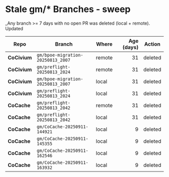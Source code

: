 # Stale gm/* Branches - sweep

_Any branch >= 7 days with no open PR was deleted (local + remote). Updated 

| Repo | Branch | Where | Age (days) | Action |
|---|---|---|---:|---|
| **CoCivium** | `gm/bpoe-migration-20250813_2007` | remote | 31 | deleted |
| **CoCivium** | `gm/preflight-20250813_2024` | remote | 31 | deleted |
| **CoCivium** | `gm/bpoe-migration-20250813_2007` | local | 31 | deleted |
| **CoCivium** | `gm/preflight-20250813_2024` | local | 31 | deleted |
| **CoCache** | `gm/preflight-20250813_2042` | remote | 31 | deleted |
| **CoCache** | `gm/preflight-20250813_2042` | local | 31 | deleted |
| **CoCache** | `gm/CoCache-20250911-144921` | local | 9 | deleted |
| **CoCache** | `gm/CoCache-20250911-145355` | local | 9 | deleted |
| **CoCache** | `gm/CoCache-20250911-162546` | local | 9 | deleted |
| **CoCache** | `gm/CoCache-20250911-163932` | local | 9 | deleted |

